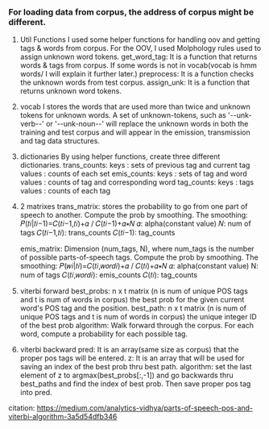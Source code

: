 ### For loading data from corpus, the address of corpus might be different.
1. Util Functions
    I used some helper functions for handling oov and getting tags & words from corpus.
    For the OOV, I used Molphology rules used to assign unknown word tokens.
    get_word_tag:
        It is a function that returns words & tags from corpus.
        If some words is not in vocab(vocab is hmm words/ I will explain it further later.) 
    preprocess:
        It is a function checks the unknown words from test corpus.
    assign_unk:
        It is a function that returns unknown word tokens.
        
2. vocab
    I stores the words that are used more than twice and unknown tokens for unknown words.
    A set of unknown-tokens, such as '--unk-verb--' or '--unk-noun--' will replace the unknown words in both the training and test corpus and will appear in the emission, transmission and tag data structures.
    
3. dictionaries 
    By using helper functions, create three different dictionaries.
    trans_counts:
        keys : sets of previous tag and current tag
        values : counts of each set
    emis_counts:
        keys : sets of tag and word
        values : counts of tag and corresponding word
    tag_counts:
        keys : tags
        values : counts of each tag

4. 2 matrixes 
    trans_matrix:
        stores the probability to go from one part of speech to another.
        Compute the prob by smoothing.
        The smoothing:
            𝑃(𝑡𝑖|𝑡𝑖−1)=𝐶(𝑡𝑖−1,𝑡𝑖)+𝛼 / 𝐶(𝑡𝑖−1)+𝛼∗𝑁
        𝛼: alpha(constant value)
        𝑁: num of tags
        𝐶(𝑡𝑖−1,𝑡𝑖): trans_counts
        𝐶(𝑡𝑖−1): tag_counts
    
    emis_matrix:
        Dimension (num_tags, N), where num_tags is the number of possible parts-of-speech tags.
        Compute the prob by smoothing.
        The smoothing:
            𝑃(𝑤𝑖|𝑡𝑖)=𝐶(𝑡𝑖,𝑤𝑜𝑟𝑑𝑖)+𝛼 / 𝐶(𝑡𝑖)+𝛼∗𝑁
        𝛼: alpha(constant value)
        N: num of tags
        𝐶(𝑡𝑖,𝑤𝑜𝑟𝑑𝑖): emis_counts
        𝐶(𝑡𝑖): tag_counts
        
5. viterbi forward
    best_probs:
        n x t matrix (n is num of unique POS tags and t is num of words in corpus)
        the best prob for the given current word's POS tag and the position.
    best_path:
        n x t matrix (n is num of unique POS tags and t is num of words in corpus)
        the unique integer ID of the best prob
    algorithm:
        Walk forward through the corpus.
        For each word, compute a probability for each possible tag.

6. viterbi backward
    pred: 
        It is an array(same size as corpus) that the proper pos tags will be entered.
    z:
        It is an array that will be used for saving an index of the best prob thru best path.
    algorithm:
         set the last element of z to argmax(best_probs[:,-1]) and go backwards thru best_paths and find the index of best prob.
         Then save proper pos tag into pred.
         
citation:
    https://medium.com/analytics-vidhya/parts-of-speech-pos-and-viterbi-algorithm-3a5d54dfb346